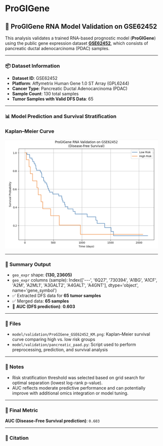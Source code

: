 # ProGIGene
## 🧬 ProGIGene RNA Model Validation on GSE62452

This analysis validates a trained RNA-based prognostic model (**ProGIGene**) using the public gene expression dataset **[GSE62452](https://www.ncbi.nlm.nih.gov/geo/query/acc.cgi?acc=GSE62452)**, which consists of pancreatic ductal adenocarcinoma (PDAC) samples.

---

### 📦 Dataset Information

- **Dataset ID**: GSE62452  
- **Platform**: Affymetrix Human Gene 1.0 ST Array (GPL6244)  
- **Cancer Type**: Pancreatic Ductal Adenocarcinoma (PDAC)  
- **Sample Count**: 130 total samples  
- **Tumor Samples with Valid DFS Data**: 65

---

### 📊 Model Prediction and Survival Stratification

### Kaplan–Meier Curve

![KM Plot](model/validation/ProGIGene_GSE62452_KM.png)

---

### 📌 Summary Output

- `geo_expr` shape: **(130, 23605)**
- `geo_expr` columns (sample): Index(['---', '6Q27', '730394', 'A1BG', 'A1CF', 'A2M', 'A2ML1', 'A3GALT2',
       'A4GALT', 'A4GNT'],
      dtype='object', name='gene_symbol')
- ✅ Extracted DFS data for **65 tumor samples**
- ✅ Merged data: **65 samples**
- 🎯 **AUC (DFS prediction)**: **0.603**

---

### 📂 Files

- `model/validation/ProGIGene_GSE62452_KM.png`: Kaplan–Meier survival curve comparing high vs. low risk groups
- `model/validation/pancreatic_paad.py`: Script used to perform preprocessing, prediction, and survival analysis

---

### 🧠 Notes

- Risk stratification threshold was selected based on grid search for optimal separation (lowest log-rank p-value).
- AUC reflects moderate predictive performance and can potentially improve with additional omics integration or model tuning.

---

### 🎯 Final Metric

**AUC (Disease-Free Survival prediction)**: `0.603`

---

### 📎 Citation



